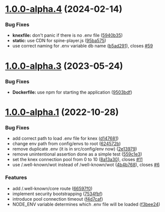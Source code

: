 

# [1.0.0-alpha.4](https://github.com/vaimee/zion/compare/v1.0.0-alpha.3...v1.0.0-alpha.4) (2024-02-14)


### Bug Fixes

* **knexfile:** don't panic if there is no .env file ([5940b35](https://github.com/vaimee/zion/commit/5940b35e7f68f40ff815087ae477cb7d9496a080))
* **static:** use CDN for spine-player.js ([95ba575](https://github.com/vaimee/zion/commit/95ba575cc65e0ccecf639194b297aa260aa98483))
* use correct naming for .env variable db name ([b5ad291](https://github.com/vaimee/zion/commit/b5ad291653b8193716458ac58776f933ffdc38de)), closes [#59](https://github.com/vaimee/zion/issues/59)

# [1.0.0-alpha.3](https://github.com/vaimee/desmo-ld/compare/v1.0.0-alpha.2...v1.0.0-alpha.3) (2023-05-24)


### Bug Fixes

* **Dockerfile:** use npm for starting the application ([9503bdf](https://github.com/vaimee/desmo-ld/commit/9503bdf3a709fd310cfba267b4cca378d2139ffe))

# [1.0.0-alpha.1](https://github.com/vaimee/desmo-ld/compare/v1.0.0-alpha.0...v1.0.0-alpha.1) (2022-10-28)


### Bug Fixes

* add correct path to load .env file for knex ([d147681](https://github.com/vaimee/desmo-ld/commit/d1476818d10c83194665a9090fa85939b538d174))
* change env path from config/envs to root ([624572b](https://github.com/vaimee/desmo-ld/commit/624572b62010857e2246330b8a73ac9630f6e150))
* remove duplicate .env (it is in src/config/env now) ([2e13979](https://github.com/vaimee/desmo-ld/commit/2e13979e5cda6b11396239ab23de832419d5f911))
* remove unintentional assertion done as a simple test ([559c1e3](https://github.com/vaimee/desmo-ld/commit/559c1e379f0e47c278e4a6d4f26151882b944b02))
* set the knex connection pool from 0 to 10 ([8a13a30](https://github.com/vaimee/desmo-ld/commit/8a13a30f8a214c336a4c6257732d928f3284706b)), closes [#11](https://github.com/vaimee/desmo-ld/issues/11)
* use /.well-known/wot instead of /well-known/wot ([4b4b768](https://github.com/vaimee/desmo-ld/commit/4b4b768c08697a432e48eb22daaf13067a3d5bbb)), closes [#6](https://github.com/vaimee/desmo-ld/issues/6)


### Features

* add /.well-known/core route ([66597f0](https://github.com/vaimee/desmo-ld/commit/66597f0095c2d0acdeda6aec22469464eda7e1e7))
* implement security bootstrapping ([7534fbf](https://github.com/vaimee/desmo-ld/commit/7534fbf3e6d6db26f4ab3e7c97fc820a1cd459cb))
* introduce pool connection timeout ([f4d7caf](https://github.com/vaimee/desmo-ld/commit/f4d7caf7cea1f03c679bebf0d4cc97f11bd67099))
* NODE_ENV variable determines which .env file will be loaded ([f3bee24](https://github.com/vaimee/desmo-ld/commit/f3bee2464c908171163c90f8c06b8a1d98c55ae7))
